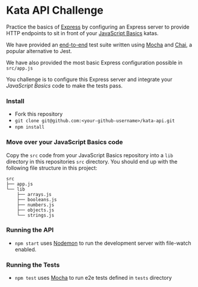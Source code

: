 # Kata API Challenge

Practice the basics of [Express](https://expressjs.com/) by configuring an Express server to provide HTTP endpoints to sit in front of your [JavaScript Basics](https://github.com/MCRcodes/javascript-basics) katas.

We have provided an [end-to-end](https://medium.freecodecamp.org/why-end-to-end-testing-is-important-for-your-team-cb7eb0ec1504) test suite written using [Mocha](https://mochajs.org) and [Chai](https://www.chaijs.com/), a popular alternative to Jest.

We have also provided the most basic Express configuration possible in `src/app.js`

You challenge is to configure this Express server and integrate your *JavaScript Basics* code to make the tests pass.

### Install
- Fork this repository
- `git clone git@github.com:<your-github-username>/kata-api.git`
- `npm install`

### Move over your JavaScript Basics code
Copy the `src` code from your JavaScript Basics repository into a `lib` directory in this repositories `src` directory. You should end up with the following file structure in this project:
```
src
├── app.js
└── lib
    ├── arrays.js
    ├── booleans.js
    ├── numbers.js
    ├── objects.js
    └── strings.js
```

### Running the API
- `npm start` uses [Nodemon](https://github.com/remy/nodemon#nodemon) to run the development server with file-watch enabled.

### Running the Tests
- `npm test` uses [Mocha](https://mochajs.org) to run e2e tests defined in `tests` directory
